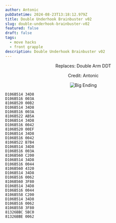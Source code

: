 ```yaml
---
author: Antonic
pubDatetime: 2024-08-23T13:18:12.979Z
title: Double Underhook Brainbuster v02
slug: double-underhook-brainbuster-v02
featured: false
draft: false
tags:
  - move hacks
  - front grapple
description: Double Underhook Brainbuster v02
---
```

<center>
Replaces: Double Arm DDT <p>
Credit: Antonic

![Big Ending](/assets/images/gifs/double-underhook-brainbuster-v2.gif)
</center>

```text
D106B514 34D8
D106B516 003A
8106B520 00B2
D106B514 34D8
D106B516 003A
8106B522 AB5A
D106B514 34D8
D106B516 0042
8106B520 00EF
D106B514 34D8
D106B516 0042
8106B522 B7B4
D106B514 34D8
D106B516 003A
8106B560 C200
D106B514 34D8
D106B516 0044
8106B560 4320
D106B514 34D8
D106B516 0062
8106B560 3F80
D106B514 34D8
D106B516 0044
8106B558 C200
D106B514 34D8
D106B516 0062
8106B558 3F80
81326BBC 5BC0
81326BBE 0062
```
